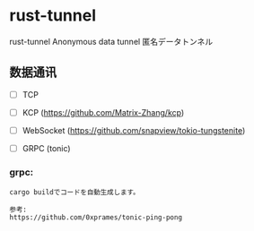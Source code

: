 # rust-tunnel
rust-tunnel   Anonymous data tunnel 匿名データトンネル

## 数据通讯
- [ ] TCP
- [ ] KCP        (https://github.com/Matrix-Zhang/kcp)
- [ ] WebSocket  (https://github.com/snapview/tokio-tungstenite)
- [ ] GRPC (tonic)




### grpc:
``` 
cargo buildでコードを自動生成します。

参考:
https://github.com/0xprames/tonic-ping-pong
```
